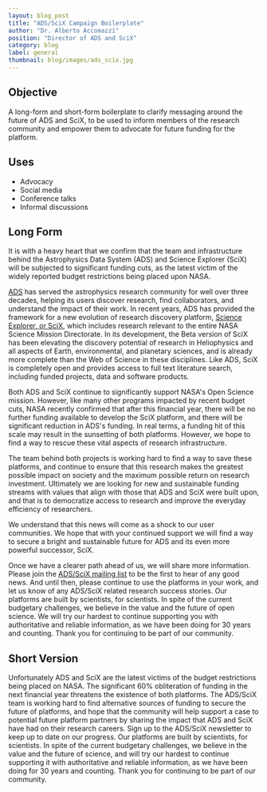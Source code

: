 ```yaml
---
layout: blog_post
title: "ADS/SciX Campaign Boilerplate"
author: "Dr. Alberto Accomazzi"
position: "Director of ADS and SciX"
category: blog
label: general
thumbnail: blog/images/ads_scix.jpg
---
```


## Objective

A long-form and short-form boilerplate to clarify messaging around the future of ADS and SciX, to be used to inform members of the research community and empower them to advocate for future funding for the platform.

## Uses

- Advocacy
- Social media
- Conference talks
- Informal discussions

## Long Form

It is with a heavy heart that we confirm that the team and infrastructure behind the Astrophysics Data System (ADS) and Science Explorer (SciX) will be subjected to significant funding cuts, as the latest victim of the widely reported budget restrictions being placed upon NASA.

[ADS](https://ui.adsabs.harvard.edu) has served the astrophysics research community for well over three decades, helping its users discover research, find collaborators, and understand the impact of their work. In recent years, ADS has provided the framework for a new evolution of research discovery platform, [Science Explorer, or SciX](https://scixplorer.org), which includes research relevant to the entire NASA Science Mission Directorate. In its development, the Beta version of SciX has been elevating the discovery potential of research in Heliophysics and all aspects of Earth, environmental, and planetary sciences, and is already more complete than the Web of Science in these disciplines. Like ADS, SciX is completely open and provides access to full text literature search, including funded projects, data and software products. 

Both ADS and SciX continue to significantly support NASA's Open Science mission. However, like many other programs impacted by recent budget cuts, NASA recently confirmed that after this financial year, there will be no further funding available to develop the SciX platform, and there will be significant reduction in ADS's funding. In real terms, a funding hit of this scale may result in the sunsetting of both platforms. However, we hope to find a way to rescue these vital aspects of research infrastructure.

The team behind both projects is working hard to find a way to save these platforms, and continue to ensure that this research makes the greatest possible impact on society and the maximum possible return on research investment. Ultimately we are looking for new and sustainable funding streams with values that align with those that ADS and SciX were built upon, and that is to democratize access to research and improve the everyday efficiency of researchers.

We understand that this news will come as a shock to our user communities. We hope that with your continued support we will find a way to secure a bright and sustainable future for ADS and its even more powerful successor, SciX.

Once we have a clearer path ahead of us, we will share more information. Please join the [ADS/SciX mailing list](https://harvard.us20.list-manage.com/subscribe?u=ed0cf26186d0cdd7bad11ed29&id=2c6299b24b) to be the first to hear of any good news. And until then, please continue to use the platforms in your work, and let us know of any ADS/SciX related research success stories. Our platforms are built by scientists, for scientists. In spite of the current budgetary challenges, we believe in the value and the future of open science. We will try our hardest to continue supporting you with authoritative and reliable information, as we have been doing for 30 years and counting. Thank you for continuing to be part of our community.

## Short Version

Unfortunately ADS and SciX are the latest victims of the budget restrictions being placed on NASA. The significant 60% obliteration of funding in the next financial year threatens the existence of both platforms. The ADS/SciX team is working hard to find alternative sources of funding to secure the future of platforms, and hope that the community will help support a case to potential future platform partners by sharing the impact that ADS and SciX have had on their research careers. Sign up to the ADS/SciX newsletter to keep up to date on our progress. Our platforms are built by scientists, for scientists. In spite of the current budgetary challenges, we believe in the value and the future of science, and will try our hardest to continue supporting it with authoritative and reliable information, as we have been doing for 30 years and counting. Thank you for continuing to be part of our community.
